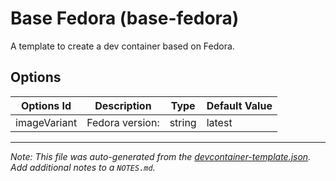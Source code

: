 
# Base Fedora (base-fedora)

A template to create a dev container based on Fedora.

## Options

| Options Id | Description | Type | Default Value |
|-----|-----|-----|-----|
| imageVariant | Fedora version: | string | latest |



---

_Note: This file was auto-generated from the [devcontainer-template.json](https://github.com/aaronhuggins/devcontainer-templates/blob/main/src/base-fedora/devcontainer-template.json).  Add additional notes to a `NOTES.md`._
